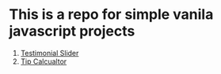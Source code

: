 


# This is a repo for simple vanila javascript projects

1) [Testimonial Slider](https://github.com/vasanthgx/simpel-js-projects/tree/main/projects/testimonial-slider)
2) [Tip Calcualtor ]((https://github.com/vasanthgx/simpel-js-projects/tree/main/projects/tip-calculator))